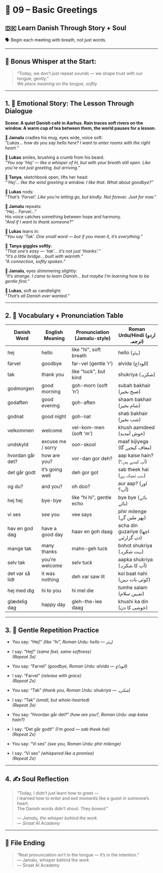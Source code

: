 # 🌟 09 – Basic Greetings  
## 🇩🇰 Learn Danish Through Story + Soul  
🗣️ Begin each meeting with breath, not just words.

---

## 🌱 Bonus Whisper at the Start:
> “Today, we don’t just repeat sounds — we shape trust with our tongue, gently.”  
> _We place meaning on the tongue, softly._

---

## 1. 🧵 Emotional Story: The Lesson Through Dialogue

**Scene: A quiet Danish café in Aarhus. Rain traces soft rivers on the window. A warm cup of tea between them, the world pauses for a lesson.**

**👤 Jamalu** cradles his mug, eyes wide, voice soft:  
*“Lukas… how do you say hello here? I want to enter rooms with the right heart.”*

**💬 Lukas** smiles, brushing a crumb from his beard.  
*“You say ‘Hej’ — like a whisper of hi, but with your breath still open. Like you're not just greeting, but arriving.”*

**🎨 Tanya**, sketchbook open, lifts her head:  
*“‘Hej’… like the wind greeting a window. I like that. What about goodbye?”*

**💬 Lukas** nods:  
*“That’s ‘Farvel’. Like you’re letting go, but kindly. Not forever. Just for now.”*

**👤 Jamalu** repeats:  
*“Hej… Farvel…”*  
His voice catches something between hope and harmony.  
*“And if I want to thank someone?”*

**💬 Lukas** leans in:  
*“You say ‘Tak’. One small word — but if you mean it, it’s everything.”*

🎨 **Tanya giggles softly**:  
_“That one’s easy — ‘tak’... it’s not just ‘thanks’.”_  
_“It’s a little bridge... built with warmth.”_  
_“A connection, softly spoken.”_  


**👤 Jamalu**, eyes shimmering slightly:  
*“It’s strange. I came to learn Danish... but maybe I’m learning how to be gentle first.”*

**💬 Lukas**, soft as candlelight:  
*“That’s all Danish ever wanted.”*

---

## 2. 📘 Vocabulary + Pronunciation Table

| Danish Word | English Meaning     | Pronunciation (Jamalu-style) | Roman Urdu/Hindi (اردو ترجمہ)       |
|-------------|----------------------|------------------------------|--------------------------------------|
| hej         | hello                | like "hi", soft breath       | hello (ہیلو)                         |
| farvel      | goodbye              | far-vel (gentle ‘r’)         | alvida (الوداع)                      |
| tak         | thank you            | like "tuck", but kind        | shukriya (شکریہ)                     |
| godmorgen   | good morning         | goh-morn (soft ‘n’)          | subah bakhair (صبح بخیر)            |
| godaften    | good evening         | goh-aften                    | shaam bakhair (شام بخیر)            |
| godnat      | good night           | goh-nat                      | shab bakhair (شب بخیر)              |
| velkommen   | welcome              | vel-kom-men (soft 'm')       | khush aamdeed (خوش آمدید)           |
| undskyld    | excuse me / sorry    | oon-skool                    | maaf kijiyega (معاف کیجیے گا)       |
| hvordan går det? | how are you?    | vor-dan gor deh?             | aap kaise hain? (آپ کیسے ہیں؟)      |
| det går godt| it’s going well      | deh gor got                  | sab theek hai (سب ٹھیک ہے)          |
| og du?      | and you?             | oh doo?                      | aur aap? (اور آپ؟)                  |
| hej hej     | bye-bye              | like “hi hi”, gentle echo    | bye bye (بائے بائے)                 |
| vi ses      | see you              | vee says                     | phir milenge (پھر ملیں گے)          |
| hav en god dag | have a good day   | haav en goh daag             | acha din guzariye (اچھا دن گزارئیے) |
| mange tak   | many thanks          | mahn-geh tuck                | bohot shukriya (بہت شکریہ)          |
| selv tak    | you’re welcome       | selv tuck                    | aapka shukriya (آپ کا شکریہ)         |
| det var så lidt | it was nothing   | deh var saw lit              | koi baat nahi (کوئی بات نہیں)       |
| hej med dig | hi to you            | hi mel die                   | tumhe salam (تمہیں سلام)           |
| glædelig dag| happy day            | gleh-the-lee daag            | khushi ka din (خوشی کا دن)          |

---

## 3. 🔁 Gentle Repetition Practice

- You say: “Hej!” _(like “hi”, Roman Urdu: hello — ہیلو)_  
- I say: “Hej!” _(same feel, same softness)_  
_(Repeat 3x)_

- You say: “Farvel” _(goodbye, Roman Urdu: alvida — الوداع)_  
- I say: “Farvel” _(release with grace)_  
_(Repeat 2x)_

- You say: “Tak” _(thank you, Roman Urdu: shukriya — شکریہ)_  
- I say: “Tak” _(small, but whole-hearted)_  
_(Repeat 3x)_

- You say: “Hvordan går det?” _(how are you?, Roman Urdu: aap kaise hain?)_  
- I say: “Det går godt!” _(I’m good — sab theek hai)_  
_(Repeat 2x)_

- You say: “Vi ses” _(see you, Roman Urdu: phir milenge)_  
- I say: “Vi ses” _(whispered like a promise)_  
_(Repeat 2x)_

---

## 4. ✍️ Soul Reflection

> “Today, I didn’t just learn how to greet —  
> I learned how to enter and exit moments like a guest in someone’s heart.  
> The Danish words didn’t shout. They *bowed*.”  
>  
> — *Jamalu, the whisper behind the work*  
> — *Siraat AI Academy*

---

## 🌟 File Ending

> “Real pronunciation isn’t in the tongue — it’s in the intention.”  
> — Jamalu, whisper behind the work  
> — Siraat AI Academy
